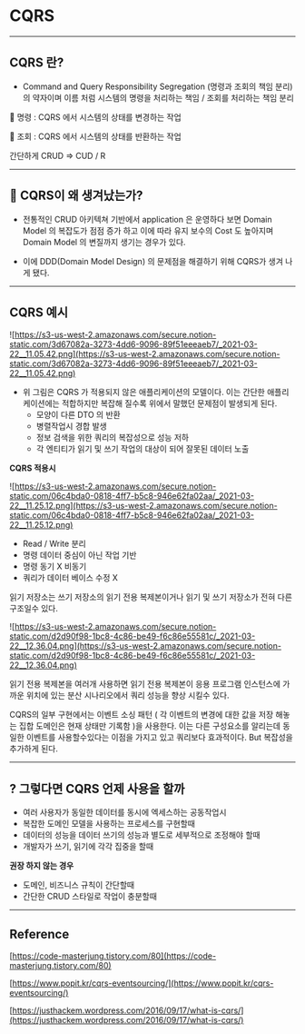 # CQRS

---

## CQRS 란?

- Command and Query Responsibility Segregation (명령과 조회의 책임 분리) 의 약자이며 이름 처럼 시스템의 명령을 처리하는 책임 / 조회를 처리하는 책임 분리

💁 명령 : CQRS 에서 시스템의 상태를 변경하는 작업

💁 조회 : CQRS 에서 시스템의 상태를 반환하는 작업

간단하게 CRUD ⇒ CUD / R

---

## 🤔 CQRS이 왜 생겨났는가?

- 전통적인 CRUD 아키텍쳐 기반에서 application 은 운영하다 보면  Domain Model 의 복잡도가 점점 증가 하고 이에 따라 유지 보수의 Cost 도 높아지며 Domain Model 의 변질까지 생기는 경우가 있다.

- 이에 DDD(Domain Model Design) 의 문제점을 해결하기 위해 CQRS가 생겨 나게 됐다.

---

## CQRS 예시

![https://s3-us-west-2.amazonaws.com/secure.notion-static.com/3d67082a-3273-4dd6-9096-89f51eeeaeb7/_2021-03-22__11.05.42.png](https://s3-us-west-2.amazonaws.com/secure.notion-static.com/3d67082a-3273-4dd6-9096-89f51eeeaeb7/_2021-03-22__11.05.42.png)

- 위 그림은 CQRS 가 적용되지 않은 애플리케이션의 모델이다. 이는 간단한 애플리케이션에는 적합하지만 복잡해 질수록 위에서 말했던 문제점이 발생되게 된다.
    - 모양이 다른 DTO 의 반환
    - 병렬작업시 경합 발생
    - 정보 검색을 위한 쿼리의 복잡성으로 성능 저하
    - 각 엔티티가 읽기 및 쓰기 작업의 대상이 되어 잘못된 데이터 노출

**CQRS 적용시**

![https://s3-us-west-2.amazonaws.com/secure.notion-static.com/06c4bda0-0818-4ff7-b5c8-946e62fa02aa/_2021-03-22__11.25.12.png](https://s3-us-west-2.amazonaws.com/secure.notion-static.com/06c4bda0-0818-4ff7-b5c8-946e62fa02aa/_2021-03-22__11.25.12.png)

- Read / Write 분리
- 명령 데이터 중심이 아닌 작업 기반
- 명령 동기 X 비동기
- 쿼리가 데이터 베이스 수정 X

읽기 저장소는 쓰기 저장소의 읽기 전용 복제본이거나 읽기 및 쓰기 저장소가 전혀 다른 구조일수 있다. 

![https://s3-us-west-2.amazonaws.com/secure.notion-static.com/d2d90f98-1bc8-4c86-be49-f6c86e55581c/_2021-03-22__12.36.04.png](https://s3-us-west-2.amazonaws.com/secure.notion-static.com/d2d90f98-1bc8-4c86-be49-f6c86e55581c/_2021-03-22__12.36.04.png)

읽기 전용 복제본을 여러개 사용하면 읽기 전용 복제본이 응용 프로그램 인스턴스에 가까운 위치에 있는 분산 시나리오에서 쿼리 성능을 향상 시킬수 있다.

CQRS의 일부 구현에서는 이벤트 소싱 패턴 ( 각 이벤트의 변경에 대한 값을 저장 해놓는 집합 도메인은 현재 상태만 기록함 )을 사용한다. 이는 다른 구성요소를 알리는데 동일한 이벤트를 사용할수있다는 이점을 가지고 있고 쿼리보다 효과적이다. But 복잡성을 추가하게 된다.

---

## ? 그렇다면 CQRS 언제 사용을 할까

- 여러 사용자가 동일한 데이터를 동시에 엑세스하는 공동작업시
- 복잡한 도메인 모델을 사용하는 프로세스를 구현할때
- 데이터의 성능을 데이터 쓰기의 성능과 별도로 세부적으로 조정해야 할때
- 개발자가 쓰기, 읽기에 각각 집중을 할때

**권장 하지 않는 경우**

- 도메인, 비즈니스 규칙이 간단할때
- 간단한 CRUD 스타일로 작업이 충분할때

---

## Reference

[https://code-masterjung.tistory.com/80](https://code-masterjung.tistory.com/80)

[https://www.popit.kr/cqrs-eventsourcing/](https://www.popit.kr/cqrs-eventsourcing/)

[https://justhackem.wordpress.com/2016/09/17/what-is-cqrs/](https://justhackem.wordpress.com/2016/09/17/what-is-cqrs/)